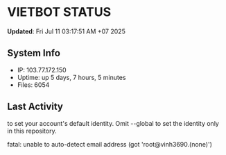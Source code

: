 # VIETBOT STATUS
**Updated**: Fri Jul 11 03:17:51 AM +07 2025

## System Info
- IP: 103.77.172.150
- Uptime: up 5 days, 7 hours, 5 minutes
- Files: 6054

## Last Activity

to set your account's default identity.
Omit --global to set the identity only in this repository.

fatal: unable to auto-detect email address (got 'root@vinh3690.(none)')
